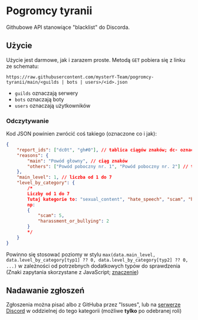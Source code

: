 # Pogromcy tyranii

Githubowe API stanowiące "blacklist" do Discorda.

## Użycie

Użycie jest darmowe, jak i zarazem proste. Metodą `GET` pobiera się z linku ze schematu:

```
https://raw.githubusercontent.com/mysterY-Team/pogromcy-tyranii/main/<guilds | bots | users>/<id>.json
```

-   `guilds` oznaczają serwery
-   `bots` oznaczają boty
-   `users` oznaczają użytkowników

### Odczytywanie

Kod JSON powinien zwrócić coś takiego (oznaczone co i jak):

```json
{
    "report_ids": ["dc0t", "gh#0"], // tablica ciągów znaków; dc- oznacza zgłoszenie w Discordzie, gh- oznacza zgłoszenie w GitHubie
    "reasons": {
        "main": "Powód głowny", // ciąg znaków
        "others": ["Powód poboczny nr. 1", "Powód poboczny nr. 2"] // tablica ciągów znaków
    },
    "main_level": 1, // liczba od 1 do 7
    "level_by_category": {
        /*
        Liczby od 1 do 7
        Tutaj kategorie to: "sexual_content", "hate_speech", "scam", "harassment_or_bullying", "exposing_private_identifying_info", "illegal_content" oraz "acting_against_smth"
        np:
        {
            "scam": 5,
            "harassment_or_bullying": 2
        }
        */
    }
}
```

Powinno się stosować poziomy w stylu `max(data.main_level, data.level_by_category[typ1] ?? 0, data.level_by_category[typ2] ?? 0, ...)` w zależności od potrzebnych dodatkowych typów do sprawdzenia (Znaki zapytania skorzystane z JavaScript; [znaczenie](https://developer.mozilla.org/en-US/docs/Web/JavaScript/Reference/Operators/Nullish_coalescing))

## Nadawanie zgłoszeń

Zgłoszenia można pisać albo z GitHuba przez "Issues", lub na [serwerze Discord](https://discord.gg/jrmMNFtkZU) w oddzielnej do tego kategorii (możliwe **tylko** po odebranej roli)
